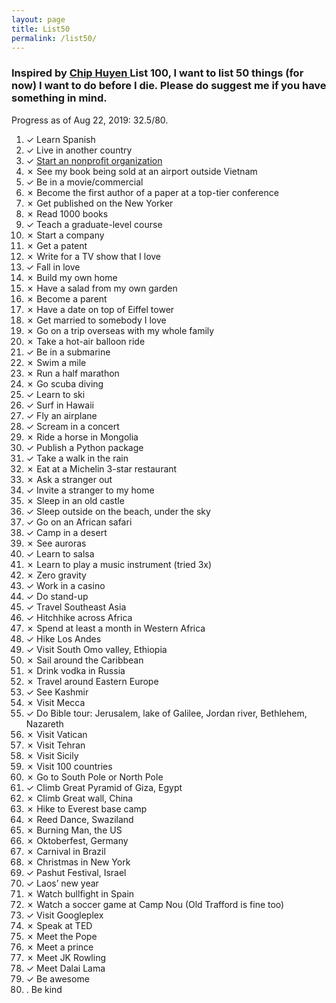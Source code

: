 ```yaml
---
layout: page
title: List50
permalink: /list50/
---
```


 ### Inspired by <a href="https://huyenchip.com/list-100/">Chip Huyen </a> List 100, I want to list 50 things (for now) I want to do before I die. Please do suggest me if you have something in mind.<br />
Progress as of Aug 22, 2019: 32.5/80.</p>

<ol>
  <li>✓ Learn Spanish</li>
  <li>✓ Live in another country</li>
  <li>✓ <a href="https://www.facebook.com/FreeHugsVietnam/">Start an nonprofit organization</a></li>
  <li>✗ See my book being sold at an airport outside Vietnam</li>
  <li>✓ Be in a movie/commercial</li>
  <li>✗ Become the first author of a paper at a top-tier conference</li>
  <li>✗ Get published on the New Yorker</li>
  <li>✗ Read 1000 books</li>
  <li>✓ Teach a graduate-level course</li>
  <li>✗ Start a company</li>
  <li>✗ Get a patent</li>
  <li>✗ Write for a TV show that I love</li>
  <li>✓ Fall in love</li>
  <li>✗ Build my own home</li>
  <li>✗ Have a salad from my own garden</li>
  <li>✗ Become a parent</li>
  <li>✗ Have a date on top of Eiffel tower</li>
  <li>✗ Get married to somebody I love</li>
  <li>✗ Go on a trip overseas with my whole family</li>
  <li>✗ Take a hot-air balloon ride</li>
  <li>✓ Be in a submarine</li>
  <li>✗ Swim a mile</li>
  <li>✗ Run a half marathon</li>
  <li>✗ Go scuba diving</li>
  <li>✓ Learn to ski</li>
  <li>✓ Surf in Hawaii</li>
  <li>✓ Fly an airplane</li>
  <li>✓ Scream in a concert</li>
  <li>✗ Ride a horse in Mongolia</li>
  <li>✓ Publish a Python package</li>
  <li>✓ Take a walk in the rain</li>
  <li>✗ Eat at a Michelin 3-star restaurant</li>
  <li>✗ Ask a stranger out</li>
  <li>✓ Invite a stranger to my home</li>
  <li>✗ Sleep in an old castle</li>
  <li>✓ Sleep outside on the beach, under the sky</li>
  <li>✓ Go on an African safari</li>
  <li>✓ Camp in a desert</li>
  <li>✗ See auroras</li>
  <li>✓ Learn to salsa</li>
  <li>✗ Learn to play a music instrument (tried 3x)</li>
  <li>✗ Zero gravity</li>
  <li>✓ Work in a casino</li>
  <li>✓ Do stand-up</li>
  <li>✓ Travel Southeast Asia</li>
  <li>✓ Hitchhike across Africa</li>
  <li>✗ Spend at least a month in Western Africa</li>
  <li>✓ Hike Los Andes</li>
  <li>✓ Visit South Omo valley, Ethiopia</li>
  <li>✗ Sail around the Caribbean</li>
  <li>✗ Drink vodka in Russia</li>
  <li>✗ Travel around Eastern Europe</li>
  <li>✓ See Kashmir</li>
  <li>✗ Visit Mecca</li>
  <li>✓ Do Bible tour: Jerusalem, lake of Galilee, Jordan river, Bethlehem, Nazareth</li>
  <li>✗ Visit Vatican</li>
  <li>✗ Visit Tehran</li>
  <li>✗ Visit Sicily</li>
  <li>✗ Visit 100 countries</li>
  <li>✗ Go to South Pole or North Pole</li>
  <li>✓ Climb Great Pyramid of Giza, Egypt</li>
  <li>✗ Climb Great wall, China</li>
  <li>✗ Hike to Everest base camp</li>
  <li>✗ Reed Dance, Swaziland</li>
  <li>✗ Burning Man, the US</li>
  <li>✗ Oktoberfest, Germany</li>
  <li>✗ Carnival in Brazil</li>
  <li>✗ Christmas in New York</li>
  <li>✓ Pashut Festival, Israel</li>
  <li>✓ Laos’ new year</li>
  <li>✗ Watch bullfight in Spain</li>
  <li>✗ Watch a soccer game at Camp Nou (Old Trafford is fine too)</li>
  <li>✓ Visit Googleplex</li>
  <li>✗ Speak at TED</li>
  <li>✗ Meet the Pope</li>
  <li>✗ Meet a prince</li>
  <li>✗ Meet JK Rowling</li>
  <li>✓ Meet Dalai Lama</li>
  <li>✓ Be awesome</li>
  <li>. Be kind</li>
</ol>
